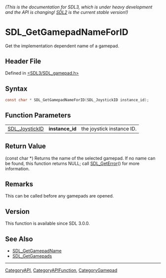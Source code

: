 ###### (This is the documentation for SDL3, which is under heavy development and the API is changing! [SDL2](https://wiki.libsdl.org/SDL2/) is the current stable version!)
# SDL_GetGamepadNameForID

Get the implementation dependent name of a gamepad.

## Header File

Defined in [<SDL3/SDL_gamepad.h>](https://github.com/libsdl-org/SDL/blob/main/include/SDL3/SDL_gamepad.h)

## Syntax

```c
const char * SDL_GetGamepadNameForID(SDL_JoystickID instance_id);
```

## Function Parameters

|                                  |                 |                           |
| -------------------------------- | --------------- | ------------------------- |
| [SDL_JoystickID](SDL_JoystickID) | **instance_id** | the joystick instance ID. |

## Return Value

(const char *) Returns the name of the selected gamepad. If no name can be
found, this function returns NULL; call [SDL_GetError](SDL_GetError)() for
more information.

## Remarks

This can be called before any gamepads are opened.

## Version

This function is available since SDL 3.0.0.

## See Also

- [SDL_GetGamepadName](SDL_GetGamepadName)
- [SDL_GetGamepads](SDL_GetGamepads)

----
[CategoryAPI](CategoryAPI), [CategoryAPIFunction](CategoryAPIFunction), [CategoryGamepad](CategoryGamepad)

